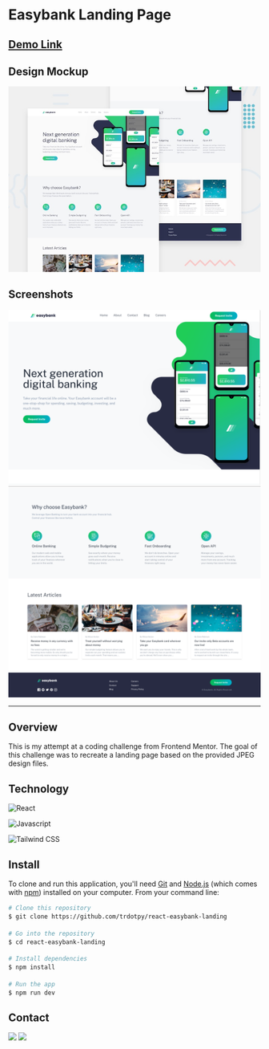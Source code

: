 # Easybank Landing Page

## <a href="https://react-easybank-landing.vercel.app/">Demo Link</a>

## Design Mockup

<img src="./design/desktop-preview.jpg">

## Screenshots

<img src="./public/images/easybank-ss-1.png">
<img src="./public/images/easybank-ss-3.png">

---

## Overview

This is my attempt at a coding challenge from Frontend Mentor. The goal of this challenge was to recreate a landing page based on the provided JPEG design files.

## Technology

![React](https://img.shields.io/static/v1?style=for-the-badge&message=React&color=222222&logo=React&logoColor=61DAFB&label=)

![Javascript](https://img.shields.io/static/v1?style=for-the-badge&message=Javascript&color=222222&logo=Javascript&logoColor=61DAFB&label=)

![Tailwind CSS](https://img.shields.io/static/v1?style=for-the-badge&message=Tailwind+CSS&color=222222&logo=Tailwind+CSS&logoColor=06B6D4&label=)

## Install

To clone and run this application, you'll need [Git](https://git-scm.com) and [Node.js](https://nodejs.org/en/download/) (which comes with [npm](http://npmjs.com)) installed on your computer. From your command line:

```bash
# Clone this repository
$ git clone https://github.com/trdotpy/react-easybank-landing

# Go into the repository
$ cd react-easybank-landing

# Install dependencies
$ npm install

# Run the app
$ npm run dev
```

## Contact

[<img src='https://img.shields.io/badge/GitHub-100000?style=for-the-badge&logo=github&logoColor=white'>](https://github.com/trdotpy/)
[<img src='https://img.shields.io/badge/Microsoft_Outlook-0078D4?style=for-the-badge&logo=microsoft-outlook&logoColor=white'>](mailto:tanvi.rahman@outlook.com)
